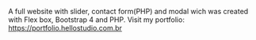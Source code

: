 A full website with slider, contact form(PHP) and modal wich was created with Flex box,  Bootstrap 4 and PHP.
Visit my portfolio: https://portfolio.hellostudio.com.br
